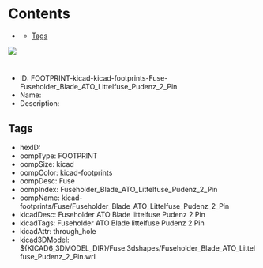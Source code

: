 



Contents
========

* [](#)
	* [Tags](#tags)
  
![][im]
# 

- ID: FOOTPRINT-kicad-kicad-footprints-Fuse-Fuseholder_Blade_ATO_Littelfuse_Pudenz_2_Pin
- Name: 
- Description: 

## Tags

- hexID: 
- oompType: FOOTPRINT
- oompSize: kicad
- oompColor: kicad-footprints
- oompDesc: Fuse
- oompIndex: Fuseholder_Blade_ATO_Littelfuse_Pudenz_2_Pin
- oompName: kicad-footprints/Fuse/Fuseholder_Blade_ATO_Littelfuse_Pudenz_2_Pin
- kicadDesc: Fuseholder ATO Blade littelfuse Pudenz 2 Pin
- kicadTags: Fuseholder ATO Blade littelfuse Pudenz 2 Pin
- kicadAttr: through_hole
- kicad3DModel: ${KICAD6_3DMODEL_DIR}/Fuse.3dshapes/Fuseholder_Blade_ATO_Littelfuse_Pudenz_2_Pin.wrl



[im]: image.png
